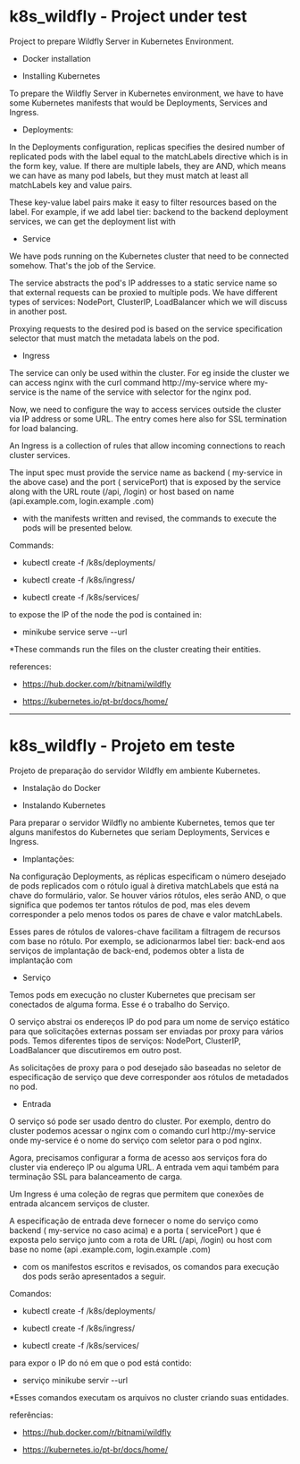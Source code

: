 # k8s_wildfly - Project under test

Project to prepare Wildfly Server in Kubernetes Environment.

- Docker installation

- Installing Kubernetes

To prepare the Wildfly Server in Kubernetes environment, we have to have some Kubernetes manifests that would be Deployments, Services and Ingress.

- Deployments:

In the Deployments configuration, replicas specifies the desired number of replicated pods with the label equal to the matchLabels directive which is in the form key, value. If there are multiple labels, they are AND, which means we can have as many pod labels, but they must match at least all matchLabels key and value pairs.

These key-value label pairs make it easy to filter resources based on the label. For example, if we add label tier: backend to the backend deployment services, we can get the deployment list with

- Service

We have pods running on the Kubernetes cluster that need to be connected somehow. That's the job of the Service.

The service abstracts the pod's IP addresses to a static service name so that external requests can be proxied to multiple pods. We have different types of services: NodePort, ClusterIP, LoadBalancer which we will discuss in another post.

Proxying requests to the desired pod is based on the service specification selector that must match the metadata labels on the pod.

- Ingress

The service can only be used within the cluster. For eg inside the cluster we can access nginx with the curl command http://my-service where my-service is the name of the service with selector for the nginx pod.

Now, we need to configure the way to access services outside the cluster via IP address or some URL. The entry comes here also for SSL termination for load balancing.

An Ingress is a collection of rules that allow incoming connections to reach cluster services.

The input spec must provide the service name as backend ( my-service in the above case) and the port ( servicePort) that is exposed by the service along with the URL route (/api, /login) or host based on name (api.example.com, login.example .com)

- with the manifests written and revised, the commands to execute the pods will be presented below.

Commands:

- kubectl create -f /k8s/deployments/

- kubectl create -f /k8s/ingress/

- kubectl create -f /k8s/services/

to expose the IP of the node the pod is contained in:

- minikube service serve --url

*These commands run the files on the cluster creating their entities.

references:

- https://hub.docker.com/r/bitnami/wildfly

- https://kubernetes.io/pt-br/docs/home/

------------------------------------------------------------------------------------------------------------------------------------------------------

# k8s_wildfly - Projeto em teste

Projeto de preparação do servidor Wildfly em ambiente Kubernetes.

- Instalação do Docker

- Instalando Kubernetes

Para preparar o servidor Wildfly no ambiente Kubernetes, temos que ter alguns manifestos do Kubernetes que seriam Deployments, Services e Ingress.

- Implantações:

Na configuração Deployments, as réplicas especificam o número desejado de pods replicados com o rótulo igual à diretiva matchLabels que está na chave do formulário, valor. Se houver vários rótulos, eles serão AND, o que significa que podemos ter tantos rótulos de pod, mas eles devem corresponder a pelo menos todos os pares de chave e valor matchLabels.

Esses pares de rótulos de valores-chave facilitam a filtragem de recursos com base no rótulo. Por exemplo, se adicionarmos label tier: back-end aos serviços de implantação de back-end, podemos obter a lista de implantação com

- Serviço

Temos pods em execução no cluster Kubernetes que precisam ser conectados de alguma forma. Esse é o trabalho do Serviço.

O serviço abstrai os endereços IP do pod para um nome de serviço estático para que solicitações externas possam ser enviadas por proxy para vários pods. Temos diferentes tipos de serviços: NodePort, ClusterIP, LoadBalancer que discutiremos em outro post.

As solicitações de proxy para o pod desejado são baseadas no seletor de especificação de serviço que deve corresponder aos rótulos de metadados no pod.

- Entrada

O serviço só pode ser usado dentro do cluster. Por exemplo, dentro do cluster podemos acessar o nginx com o comando curl http://my-service onde my-service é o nome do serviço com seletor para o pod nginx.

Agora, precisamos configurar a forma de acesso aos serviços fora do cluster via endereço IP ou alguma URL. A entrada vem aqui também para terminação SSL para balanceamento de carga.

Um Ingress é uma coleção de regras que permitem que conexões de entrada alcancem serviços de cluster.

A especificação de entrada deve fornecer o nome do serviço como backend ( my-service no caso acima) e a porta ( servicePort ) que é exposta pelo serviço junto com a rota de URL (/api, /login) ou host com base no nome (api .example.com, login.example .com)

- com os manifestos escritos e revisados, os comandos para execução dos pods serão apresentados a seguir.

Comandos:

- kubectl create -f /k8s/deployments/

- kubectl create -f /k8s/ingress/

- kubectl create -f /k8s/services/

para expor o IP do nó em que o pod está contido:

- serviço minikube servir --url

*Esses comandos executam os arquivos no cluster criando suas entidades.

referências:

- https://hub.docker.com/r/bitnami/wildfly

- https://kubernetes.io/pt-br/docs/home/


